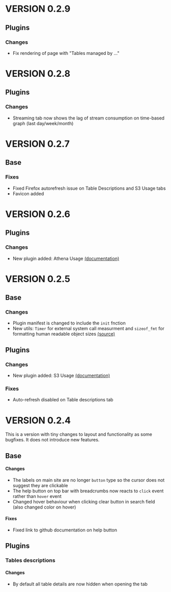# VERSION 0.2.9

## Plugins

### Changes
* Fix rendering of page with "Tables managed by ..."

# VERSION 0.2.8

## Plugins

### Changes
* Streaming tab now shows the lag of stream consumption on time-based graph (last day/week/month)

# VERSION 0.2.7

## Base

### Fixes

* Fixed Firefox autorefresh issue on Table Descriptions and S3 Usage tabs 
* Favicon added

# VERSION 0.2.6

## Plugins

### Changes
* New plugin added: Athena Usage [(documentation)](dashboard/plugins/athena_usage/README.md)

# VERSION 0.2.5

## Base

### Changes

* Plugin manifest is changed to include the `init` fnction
* New utils: `Timer` for external system call measurment and `sizeof_fmt` for formatting human readable object sizes [(source)](https://stackoverflow.com/a/1094933/7098262)

## Plugins

### Changes
* New plugin added: S3 Usage [(documentation)](dashboard/plugins/s3_usage/README.md)

### Fixes
* Auto-refresh disabled on Table descriptions tab

# VERSION 0.2.4

This is a version with tiny changes to layout and functionality as some bugfixes. It does not introduce new features.

## Base

#### Changes

* The labels on main site are no longer `button` type so the cursor does not suggest they are clickable
* The help button on top bar with breadcrumbs now reacts to `click` event rather than `hover` event
* Changed hover behaviour when clicking clear button in search field (also changed color on hover)

#### Fixes

* Fixed link to github documentation on help button

## Plugins

### Tables descriptions

#### Changes

* By default all table details are now hidden when opening the tab
